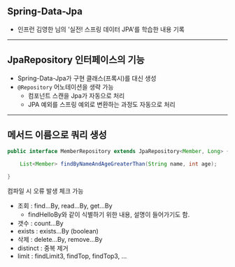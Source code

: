 
## Spring-Data-Jpa

- 인프런 김영한 님의 '실전! 스프링 데이터 JPA'를 학습한 내용 기록

---

## JpaRepository 인터페이스의 기능
- Spring-Data-Jpa가 구현 클래스(프록시)를 대신 생성
- `@Repository` 어노테이션을 생략 가능
  - 컴포넌트 스캔을 Jpa가 자동으로 처리
  - JPA 예외를 스프링 예외로 변환하는 과정도 자동으로 처리

---

## 메서드 이름으로 쿼리 생성
```java
public interface MemberRepository extends JpaRepository<Member, Long> {

    List<Member> findByNameAndAgeGreaterThan(String name, int age);

}
```
컴파일 시 오류 발생 체크 가능
- 조회 : find...By, read...By, get...By
  - findHelloBy와 같이 식별하기 위한 내용, 설명이 들어가기도 함.
- 갯수 : count...By
- exists : exists...By (boolean)
- 삭제 : delete...By, remove...By
- distinct : 중복 제거
- limit : findLimit3, findTop, findTop3, ...

